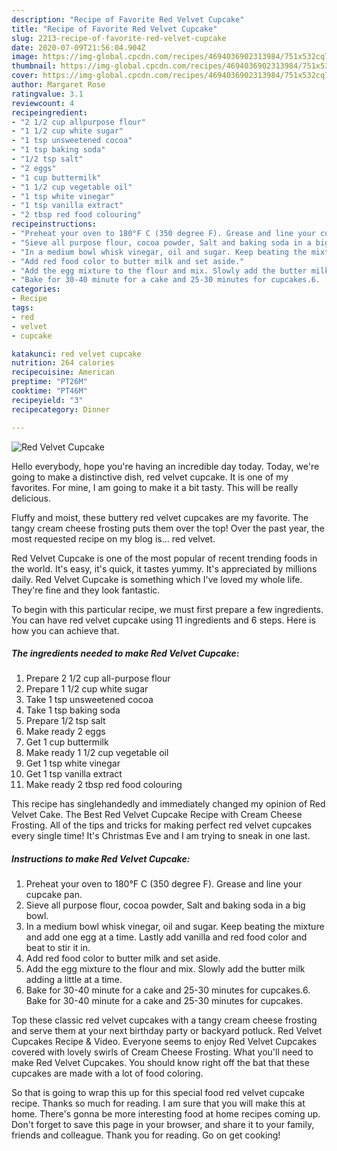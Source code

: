 ```yaml
---
description: "Recipe of Favorite Red Velvet Cupcake"
title: "Recipe of Favorite Red Velvet Cupcake"
slug: 2213-recipe-of-favorite-red-velvet-cupcake
date: 2020-07-09T21:56:04.904Z
image: https://img-global.cpcdn.com/recipes/4694036902313984/751x532cq70/red-velvet-cupcake-recipe-main-photo.jpg
thumbnail: https://img-global.cpcdn.com/recipes/4694036902313984/751x532cq70/red-velvet-cupcake-recipe-main-photo.jpg
cover: https://img-global.cpcdn.com/recipes/4694036902313984/751x532cq70/red-velvet-cupcake-recipe-main-photo.jpg
author: Margaret Rose
ratingvalue: 3.1
reviewcount: 4
recipeingredient:
- "2 1/2 cup allpurpose flour"
- "1 1/2 cup white sugar"
- "1 tsp unsweetened cocoa"
- "1 tsp baking soda"
- "1/2 tsp salt"
- "2 eggs"
- "1 cup buttermilk"
- "1 1/2 cup vegetable oil"
- "1 tsp white vinegar"
- "1 tsp vanilla extract"
- "2 tbsp red food colouring"
recipeinstructions:
- "Preheat your oven to 180°F C (350 degree F). Grease and line your cupcake pan."
- "Sieve all purpose flour, cocoa powder, Salt and baking soda in a big bowl."
- "In a medium bowl whisk vinegar, oil and sugar. Keep beating the mixture and add one egg at a time. Lastly add vanilla and red food color and beat to stir it in."
- "Add red food color to butter milk and set aside."
- "Add the egg mixture to the flour and mix. Slowly add the butter milk adding a little at a time."
- "Bake for 30-40 minute for a cake and 25-30 minutes for cupcakes.6.	Bake for 30-40 minute for a cake and 25-30 minutes for cupcakes."
categories:
- Recipe
tags:
- red
- velvet
- cupcake

katakunci: red velvet cupcake 
nutrition: 264 calories
recipecuisine: American
preptime: "PT26M"
cooktime: "PT46M"
recipeyield: "3"
recipecategory: Dinner

---
```



![Red Velvet Cupcake](https://img-global.cpcdn.com/recipes/4694036902313984/751x532cq70/red-velvet-cupcake-recipe-main-photo.jpg)

Hello everybody, hope you're having an incredible day today. Today, we're going to make a distinctive dish, red velvet cupcake. It is one of my favorites. For mine, I am going to make it a bit tasty. This will be really delicious.

Fluffy and moist, these buttery red velvet cupcakes are my favorite. The tangy cream cheese frosting puts them over the top! Over the past year, the most requested recipe on my blog is… red velvet.

Red Velvet Cupcake is one of the most popular of recent trending foods in the world. It's easy, it's quick, it tastes yummy. It's appreciated by millions daily. Red Velvet Cupcake is something which I've loved my whole life. They're fine and they look fantastic.


To begin with this particular recipe, we must first prepare a few ingredients. You can have red velvet cupcake using 11 ingredients and 6 steps. Here is how you can achieve that.

<!--inarticleads1-->

##### The ingredients needed to make Red Velvet Cupcake:

1. Prepare 2 1/2 cup all-purpose flour
1. Prepare 1 1/2 cup white sugar
1. Take 1 tsp unsweetened cocoa
1. Take 1 tsp baking soda
1. Prepare 1/2 tsp salt
1. Make ready 2 eggs
1. Get 1 cup buttermilk
1. Make ready 1 1/2 cup vegetable oil
1. Get 1 tsp white vinegar
1. Get 1 tsp vanilla extract
1. Make ready 2 tbsp red food colouring


This recipe has singlehandedly and immediately changed my opinion of Red Velvet Cake. The Best Red Velvet Cupcake Recipe with Cream Cheese Frosting. All of the tips and tricks for making perfect red velvet cupcakes every single time! It&#39;s Christmas Eve and I am trying to sneak in one last. 

<!--inarticleads2-->

##### Instructions to make Red Velvet Cupcake:

1. Preheat your oven to 180°F C (350 degree F). Grease and line your cupcake pan.
1. Sieve all purpose flour, cocoa powder, Salt and baking soda in a big bowl.
1. In a medium bowl whisk vinegar, oil and sugar. Keep beating the mixture and add one egg at a time. Lastly add vanilla and red food color and beat to stir it in.
1. Add red food color to butter milk and set aside.
1. Add the egg mixture to the flour and mix. Slowly add the butter milk adding a little at a time.
1. Bake for 30-40 minute for a cake and 25-30 minutes for cupcakes.6.	Bake for 30-40 minute for a cake and 25-30 minutes for cupcakes.


Top these classic red velvet cupcakes with a tangy cream cheese frosting and serve them at your next birthday party or backyard potluck. Red Velvet Cupcakes Recipe &amp; Video. Everyone seems to enjoy Red Velvet Cupcakes covered with lovely swirls of Cream Cheese Frosting. What you&#39;ll need to make Red Velvet Cupcakes. You should know right off the bat that these cupcakes are made with a lot of food coloring. 

So that is going to wrap this up for this special food red velvet cupcake recipe. Thanks so much for reading. I am sure that you will make this at home. There's gonna be more interesting food at home recipes coming up. Don't forget to save this page in your browser, and share it to your family, friends and colleague. Thank you for reading. Go on get cooking!
